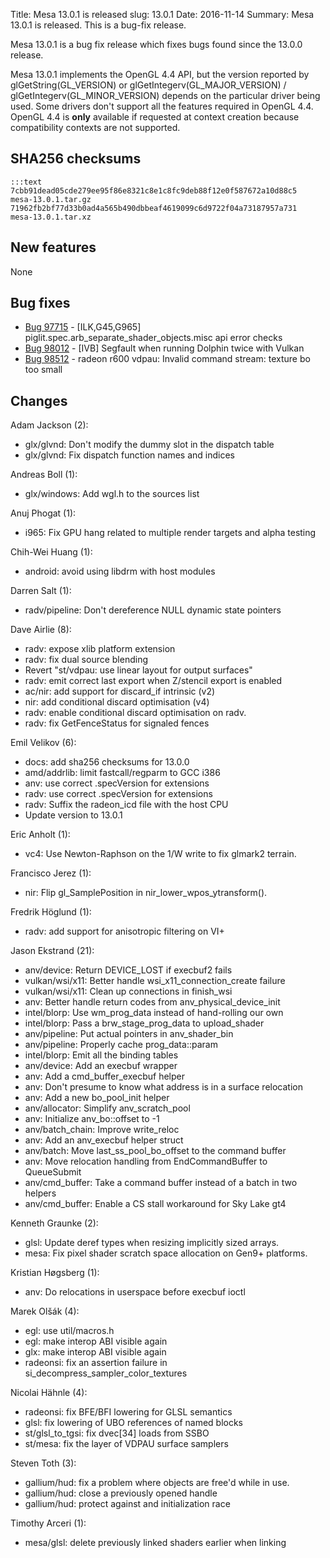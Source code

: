 Title: Mesa 13.0.1 is released
slug: 13.0.1
Date: 2016-11-14
Summary: Mesa 13.0.1 is released. This is a bug-fix release.

Mesa 13.0.1 is a bug fix release which fixes bugs found since the 13.0.0 release.

Mesa 13.0.1 implements the OpenGL 4.4 API, but the version reported by
glGetString(GL_VERSION) or glGetIntegerv(GL_MAJOR_VERSION) /
glGetIntegerv(GL_MINOR_VERSION) depends on the particular driver being used.
Some drivers don't support all the features required in OpenGL 4.4.  OpenGL
4.4 is **only** available if requested at context creation
because compatibility contexts are not supported.


## SHA256 checksums

    :::text
    7cbb91dead05cde279ee95f86e8321c8e1c8fc9deb88f12e0f587672a10d88c5  mesa-13.0.1.tar.gz
    71962fb2bf77d33b0ad4a565b490dbbeaf4619099c6d9722f04a73187957a731  mesa-13.0.1.tar.xz


## New features

None


## Bug fixes

* [Bug 97715][1] - [ILK,G45,G965] piglit.spec.arb_separate_shader_objects.misc api error checks
* [Bug 98012][2] - [IVB] Segfault when running Dolphin twice with Vulkan
* [Bug 98512][3] - radeon r600 vdpau: Invalid command stream: texture bo too small


## Changes

Adam Jackson (2):

* glx/glvnd: Don't modify the dummy slot in the dispatch table
* glx/glvnd: Fix dispatch function names and indices

Andreas Boll (1):

* glx/windows: Add wgl.h to the sources list

Anuj Phogat (1):

* i965: Fix GPU hang related to multiple render targets and alpha testing

Chih-Wei Huang (1):

* android: avoid using libdrm with host modules

Darren Salt (1):

* radv/pipeline: Don't dereference NULL dynamic state pointers

Dave Airlie (8):

* radv: expose xlib platform extension
* radv: fix dual source blending
* Revert "st/vdpau: use linear layout for output surfaces"
* radv: emit correct last export when Z/stencil export is enabled
* ac/nir: add support for discard_if intrinsic (v2)
* nir: add conditional discard optimisation (v4)
* radv: enable conditional discard optimisation on radv.
* radv: fix GetFenceStatus for signaled fences

Emil Velikov (6):

* docs: add sha256 checksums for 13.0.0
* amd/addrlib: limit fastcall/regparm to GCC i386
* anv: use correct .specVersion for extensions
* radv: use correct .specVersion for extensions
* radv: Suffix the radeon_icd file with the host CPU
* Update version to 13.0.1

Eric Anholt (1):

* vc4: Use Newton-Raphson on the 1/W write to fix glmark2 terrain.

Francisco Jerez (1):

* nir: Flip gl_SamplePosition in nir_lower_wpos_ytransform().

Fredrik Höglund (1):

* radv: add support for anisotropic filtering on VI+

Jason Ekstrand (21):

* anv/device: Return DEVICE_LOST if execbuf2 fails
* vulkan/wsi/x11: Better handle wsi_x11_connection_create failure
* vulkan/wsi/x11: Clean up connections in finish_wsi
* anv: Better handle return codes from anv_physical_device_init
* intel/blorp: Use wm_prog_data instead of hand-rolling our own
* intel/blorp: Pass a brw_stage_prog_data to upload_shader
* anv/pipeline: Put actual pointers in anv_shader_bin
* anv/pipeline: Properly cache prog_data::param
* intel/blorp: Emit all the binding tables
* anv/device: Add an execbuf wrapper
* anv: Add a cmd_buffer_execbuf helper
* anv: Don't presume to know what address is in a surface relocation
* anv: Add a new bo_pool_init helper
* anv/allocator: Simplify anv_scratch_pool
* anv: Initialize anv_bo::offset to -1
* anv/batch_chain: Improve write_reloc
* anv: Add an anv_execbuf helper struct
* anv/batch: Move last_ss_pool_bo_offset to the command buffer
* anv: Move relocation handling from EndCommandBuffer to QueueSubmit
* anv/cmd_buffer: Take a command buffer instead of a batch in two helpers
* anv/cmd_buffer: Enable a CS stall workaround for Sky Lake gt4

Kenneth Graunke (2):

* glsl: Update deref types when resizing implicitly sized arrays.
* mesa: Fix pixel shader scratch space allocation on Gen9+ platforms.

Kristian Høgsberg (1):

* anv: Do relocations in userspace before execbuf ioctl

Marek Olšák (4):

* egl: use util/macros.h
* egl: make interop ABI visible again
* glx: make interop ABI visible again
* radeonsi: fix an assertion failure in si_decompress_sampler_color_textures

Nicolai Hähnle (4):

* radeonsi: fix BFE/BFI lowering for GLSL semantics
* glsl: fix lowering of UBO references of named blocks
* st/glsl_to_tgsi: fix dvec[34] loads from SSBO
* st/mesa: fix the layer of VDPAU surface samplers

Steven Toth (3):

* gallium/hud: fix a problem where objects are free'd while in use.
* gallium/hud: close a previously opened handle
* gallium/hud: protect against and initialization race

Timothy Arceri (1):

* mesa/glsl: delete previously linked shaders earlier when linking

[1]: https://bugs.freedesktop.org/show_bug.cgi?id=97715
[2]: https://bugs.freedesktop.org/show_bug.cgi?id=98012
[3]: https://bugs.freedesktop.org/show_bug.cgi?id=98512